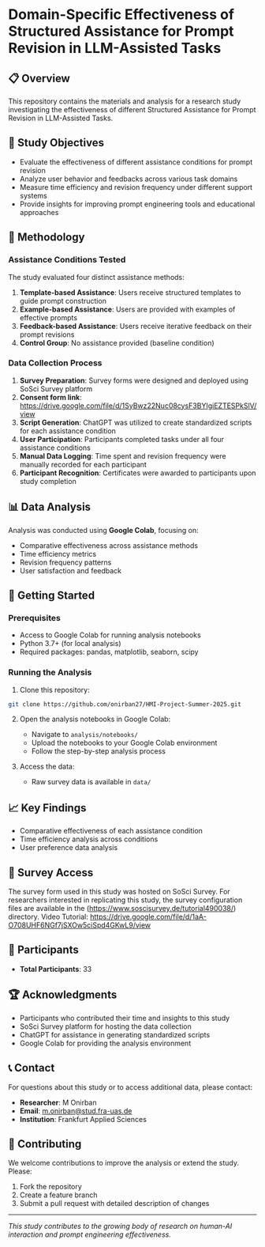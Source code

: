 # Domain-Specific Effectiveness of Structured Assistance for Prompt Revision in LLM-Assisted Tasks

## 📋 Overview

This repository contains the materials and analysis for a research study investigating the effectiveness of different Structured Assistance for Prompt Revision in LLM-Assisted Tasks.

## 🎯 Study Objectives

- Evaluate the effectiveness of different assistance conditions for prompt revision
- Analyze user behavior and feedbacks across various task domains
- Measure time efficiency and revision frequency under different support systems
- Provide insights for improving prompt engineering tools and educational approaches

## 🔧 Methodology

### Assistance Conditions Tested

The study evaluated four distinct assistance methods:

1. **Template-based Assistance**: Users receive structured templates to guide prompt construction
2. **Example-based Assistance**: Users are provided with examples of effective prompts
3. **Feedback-based Assistance**: Users receive iterative feedback on their prompt revisions
4. **Control Group**: No assistance provided (baseline condition)

### Data Collection Process

1. **Survey Preparation**: Survey forms were designed and deployed using SoSci Survey platform
2. **Consent form link**: https://drive.google.com/file/d/1SyBwz22Nuc08cysF3BYIgiEZTESPkSlV/view 
3. **Script Generation**: ChatGPT was utilized to create standardized scripts for each assistance condition
4. **User Participation**: Participants completed tasks under all four assistance conditions
5. **Manual Data Logging**: Time spent and revision frequency were manually recorded for each participant
6. **Participant Recognition**: Certificates were awarded to participants upon study completion

## 📊 Data Analysis

Analysis was conducted using **Google Colab**, focusing on:
- Comparative effectiveness across assistance methods
- Time efficiency metrics
- Revision frequency patterns
- User satisfaction and feedback


## 🚀 Getting Started

### Prerequisites
- Access to Google Colab for running analysis notebooks
- Python 3.7+ (for local analysis)
- Required packages: pandas, matplotlib, seaborn, scipy

### Running the Analysis

1. Clone this repository:
```bash
git clone https://github.com/onirban27/HMI-Project-Summer-2025.git
```

2. Open the analysis notebooks in Google Colab:
   - Navigate to `analysis/notebooks/`
   - Upload the notebooks to your Google Colab environment
   - Follow the step-by-step analysis process

3. Access the data:
   - Raw survey data is available in `data/`

## 📈 Key Findings

- Comparative effectiveness of each assistance condition
- Time efficiency analysis across conditions
- User preference data analysis

## 🔗 Survey Access

The survey form used in this study was hosted on SoSci Survey. For researchers interested in replicating this study, the survey configuration files are available in the (https://www.soscisurvey.de/tutorial490038/) directory.
Video Tutorial: https://drive.google.com/file/d/1aA-O708UHF6NGf7jSXOw5ciSpd4GKwL9/view

## 👥 Participants

- **Total Participants**: 33

## 🏆 Acknowledgments

- Participants who contributed their time and insights to this study
- SoSci Survey platform for hosting the data collection
- ChatGPT for assistance in generating standardized scripts
- Google Colab for providing the analysis environment


## 📞 Contact

For questions about this study or to access additional data, please contact:
- **Researcher**: M Onirban
- **Email**: m.onirban@stud.fra-uas.de
- **Institution**: Frankfurt Applied Sciences


## 🔄 Contributing

We welcome contributions to improve the analysis or extend the study. Please:
1. Fork the repository
2. Create a feature branch
3. Submit a pull request with detailed description of changes

---

*This study contributes to the growing body of research on human-AI interaction and prompt engineering effectiveness.*